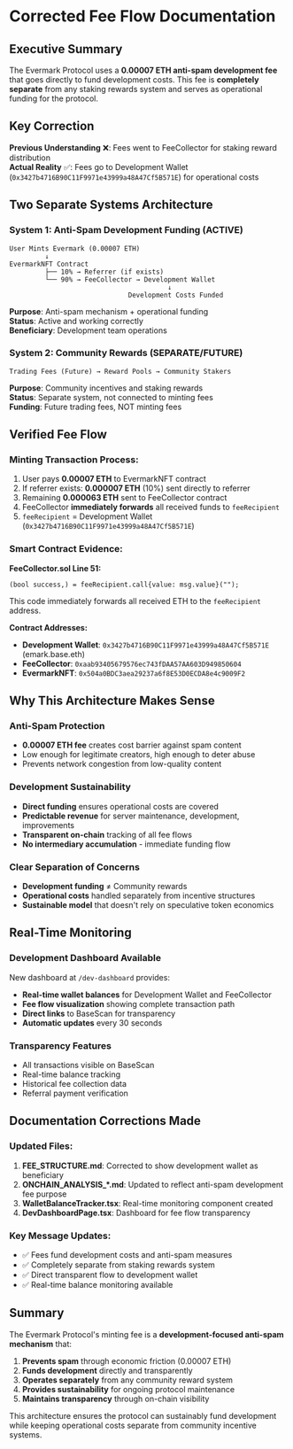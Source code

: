 # Corrected Fee Flow Documentation

## Executive Summary

The Evermark Protocol uses a **0.00007 ETH anti-spam development fee** that goes directly to fund development costs. This fee is **completely separate** from any staking rewards system and serves as operational funding for the protocol.

## Key Correction

**Previous Understanding** ❌: Fees went to FeeCollector for staking reward distribution  
**Actual Reality** ✅: Fees go to Development Wallet (`0x3427b4716B90C11F9971e43999a48A47Cf5B571E`) for operational costs

## Two Separate Systems Architecture

### System 1: Anti-Spam Development Funding (ACTIVE)
```
User Mints Evermark (0.00007 ETH)
         ↓
EvermarkNFT Contract
         ├── 10% → Referrer (if exists)
         └── 90% → FeeCollector → Development Wallet
                                        ↓
                              Development Costs Funded
```

**Purpose**: Anti-spam mechanism + operational funding  
**Status**: Active and working correctly  
**Beneficiary**: Development team operations  

### System 2: Community Rewards (SEPARATE/FUTURE)
```
Trading Fees (Future) → Reward Pools → Community Stakers
```

**Purpose**: Community incentives and staking rewards  
**Status**: Separate system, not connected to minting fees  
**Funding**: Future trading fees, NOT minting fees  

## Verified Fee Flow

### Minting Transaction Process:
1. User pays **0.00007 ETH** to EvermarkNFT contract
2. If referrer exists: **0.000007 ETH** (10%) sent directly to referrer
3. Remaining **0.000063 ETH** sent to FeeCollector contract
4. FeeCollector **immediately forwards** all received funds to `feeRecipient`
5. `feeRecipient` = Development Wallet (`0x3427b4716B90C11F9971e43999a48A47Cf5B571E`)

### Smart Contract Evidence:

**FeeCollector.sol Line 51:**
```solidity
(bool success,) = feeRecipient.call{value: msg.value}("");
```
This code immediately forwards all received ETH to the `feeRecipient` address.

**Contract Addresses:**
- **Development Wallet**: `0x3427b4716B90C11F9971e43999a48A47Cf5B571E` (emark.base.eth)
- **FeeCollector**: `0xaab93405679576ec743fDAA57AA603D949850604`
- **EvermarkNFT**: `0x504a0BDC3aea29237a6f8E53D0ECDA8e4c9009F2`

## Why This Architecture Makes Sense

### Anti-Spam Protection
- **0.00007 ETH fee** creates cost barrier against spam content
- Low enough for legitimate creators, high enough to deter abuse
- Prevents network congestion from low-quality content

### Development Sustainability
- **Direct funding** ensures operational costs are covered
- **Predictable revenue** for server maintenance, development, improvements
- **Transparent on-chain** tracking of all fee flows
- **No intermediary accumulation** - immediate funding flow

### Clear Separation of Concerns
- **Development funding** ≠ Community rewards
- **Operational costs** handled separately from incentive structures
- **Sustainable model** that doesn't rely on speculative token economics

## Real-Time Monitoring

### Development Dashboard Available
New dashboard at `/dev-dashboard` provides:
- **Real-time wallet balances** for Development Wallet and FeeCollector
- **Fee flow visualization** showing complete transaction path
- **Direct links** to BaseScan for transparency
- **Automatic updates** every 30 seconds

### Transparency Features
- All transactions visible on BaseScan
- Real-time balance tracking
- Historical fee collection data
- Referral payment verification

## Documentation Corrections Made

### Updated Files:
1. **FEE_STRUCTURE.md**: Corrected to show development wallet as beneficiary
2. **ONCHAIN_ANALYSIS_*.md**: Updated to reflect anti-spam development fee purpose
3. **WalletBalanceTracker.tsx**: Real-time monitoring component created
4. **DevDashboardPage.tsx**: Dashboard for fee flow transparency

### Key Message Updates:
- ✅ Fees fund development costs and anti-spam measures
- ✅ Completely separate from staking rewards system  
- ✅ Direct transparent flow to development wallet
- ✅ Real-time balance monitoring available

## Summary

The Evermark Protocol's minting fee is a **development-focused anti-spam mechanism** that:

1. **Prevents spam** through economic friction (0.00007 ETH)
2. **Funds development** directly and transparently
3. **Operates separately** from any community reward system
4. **Provides sustainability** for ongoing protocol maintenance
5. **Maintains transparency** through on-chain visibility

This architecture ensures the protocol can sustainably fund development while keeping operational costs separate from community incentive systems.